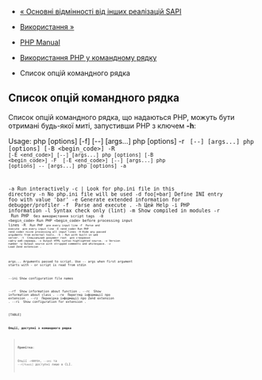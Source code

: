 - [« Основні відмінності від інших реалізацій SAPI](features.commandline.differences.md)
- [Використання »](features.commandline.usage.md)

- [PHP Manual](index.md)
- [Використання PHP у командному рядку](features.commandline.md)
- Список опцій командного рядка

## Список опцій командного рядка

Список опцій командного рядка, що надаються PHP, можуть бути отримані
будь-якої миті, запустивши PHP з ключем **-h**:

Usage: php [options] [-f] <file> [--] [args...]
php [options] -r <code> [--] [args...]
php [options] [-B <begin_code>] -R <code> [-E <end_code>] [--] [args...]
php [options] [-B <begin_code>] -F <file> [-E <end_code>] [--] [args...]
php [options] -- [args...]
php [options] -a

-a Run interactively
-c <path>|<file> Look for php.ini file in this directory
-n No php.ini file will be used
-d foo[=bar] Define INI entry foo with value 'bar'
-e Generate extended information for debugger/profiler
-f <file> Parse and execute <file>.
-h Цей Help
-i PHP information
-l Syntax check only (lint)
-m Show compiled in modules
-r <code> Run PHP <code> без використання script tags <?..?>
-B <begin_code> Run PHP <begin_code> before processing input lines
-R <code> Run PHP <code> для every input line
-F <file> Parse and execute <file> для every input line
-E <end_code> Run PHP <end_code> після processing all input lines
-H Hide any passed arguments from external tools.
-S <addr>:<port> Run with built-in web server.
-t <docroot> Спеціальний документ root <docroot> для створення сайту веб-сервера.
-s Output HTML syntax highlighted source.
-v Version number
-w Output source with stripped comments and whitespace.
-z <file> Load Zend extension <file>.

args... Arguments passed to script. Use -- args when first argument
starts with - or script is read from stdin

--ini Show configuration file names

--rf <name> Show information about function <name>.
--rc <name> Show information about class <name>.
--re <name> Перегляд інформації про extension <name>.
--rz <name> Перевірка інформації про Zend extension <name>.
--ri <name> Show configuration for extension <name>.

[TABLE]

**Опції, доступні з командного рядка**

> **Примітка**:
>
> Опції `-rBRFEH`, `--ini` та `--r[fcezi]` доступні лише в CLI.
